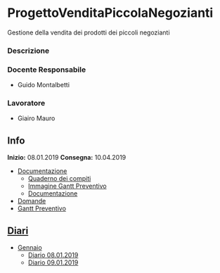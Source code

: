 # ProgettoVenditaPiccolaNegozianti
Gestione della vendita dei prodotti dei piccoli negozianti
### Descrizione

### Docente Responsabile
* Guido Montalbetti
### Lavoratore
* Giairo Mauro
## Info
**Inizio:** 08.01.2019 
**Consegna:** 10.04.2019
* [Documentazione](https://github.com/giairomauro/ProgettoVenditaPiccolaNegozianti/tree/master/Documentazione "Cartella documentazione")
  + [Quaderno dei compiti](https://github.com/giairomauro/ProgettoVenditaPiccolaNegozianti/blob/master/Informazioni_progetto/1.%20Quaderno%20dei%20Compiti%20Progetti%202018-19%20-%20Gestione%20della%20vendita%20dei%20prodotti%20dei%20piccoli%20negozianti.pdf "Quaderno dei compiti")
  + [Immagine Gantt Preventivo](https://github.com/giairomauro/ProgettoVenditaPiccolaNegozianti/blob/master/Documentazione/GanttPreventivo.png "Gantt Preventivo")
  + [Documentazione](https://github.com/giairomauro/ProgettoVenditaPiccolaNegozianti/blob/master/Documentazione/Documentazione_I4AC_GestioneVenditaProdottiPiccolinNegozianti_Mauro.doc "Documentazione")
* [Domande](https://github.com/giairomauro/ProgettoVenditaPiccolaNegozianti/blob/master/Domande.docx "Domande")
* [Gantt Preventivo](https://github.com/giairomauro/ProgettoVenditaPiccolaNegozianti/blob/master/Progettazione/gantt/GanttPreventivo.gan "Gantt Preventivo")

## [Diari](https://github.com/giairomauro/ProgettoVenditaPiccolaNegozianti/tree/master/Diari/ "Diari")
* [Gennaio](https://github.com/giairomauro/ProgettoVenditaPiccolaNegozianti/tree/master/Diari/Gennaio "Diario Gennaio")
  + [Diario 08.01.2019](https://github.com/giairomauro/ProgettoVenditaPiccolaNegozianti/blob/master/Diari/Gennaio/I4_diario_progetto2_2019.08.01.pdf "Diario 08.01.2019")
  + [Diario 09.01.2019](https://github.com/giairomauro/ProgettoVenditaPiccolaNegozianti/blob/master/Diari/Gennaio/I4_diario_progetto2_2019.09.01.pdf "Diario 09.01.2019")
